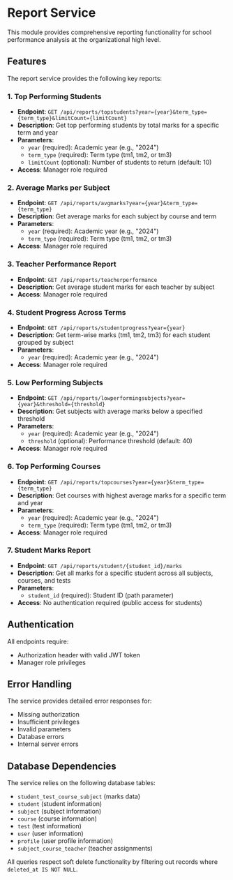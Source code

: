 # Report Service

This module provides comprehensive reporting functionality for school performance analysis at the organizational high level.

## Features

The report service provides the following key reports:

### 1. Top Performing Students
- **Endpoint**: `GET /api/reports/topstudents?year={year}&term_type={term_type}&limitCount={limitCount}`
- **Description**: Get top performing students by total marks for a specific term and year
- **Parameters**:
  - `year` (required): Academic year (e.g., "2024")
  - `term_type` (required): Term type (tm1, tm2, or tm3)
  - `limitCount` (optional): Number of students to return (default: 10)
- **Access**: Manager role required

### 2. Average Marks per Subject
- **Endpoint**: `GET /api/reports/avgmarks?year={year}&term_type={term_type}`
- **Description**: Get average marks for each subject by course and term
- **Parameters**:
  - `year` (required): Academic year (e.g., "2024")
  - `term_type` (required): Term type (tm1, tm2, or tm3)
- **Access**: Manager role required

### 3. Teacher Performance Report
- **Endpoint**: `GET /api/reports/teacherperformance`
- **Description**: Get average student marks for each teacher by subject
- **Access**: Manager role required

### 4. Student Progress Across Terms
- **Endpoint**: `GET /api/reports/studentprogress?year={year}`
- **Description**: Get term-wise marks (tm1, tm2, tm3) for each student grouped by subject
- **Parameters**:
  - `year` (required): Academic year (e.g., "2024")
- **Access**: Manager role required

### 5. Low Performing Subjects
- **Endpoint**: `GET /api/reports/lowperformingsubjects?year={year}&threshold={threshold}`
- **Description**: Get subjects with average marks below a specified threshold
- **Parameters**:
  - `year` (required): Academic year (e.g., "2024")
  - `threshold` (optional): Performance threshold (default: 40)
- **Access**: Manager role required

### 6. Top Performing Courses
- **Endpoint**: `GET /api/reports/topcourses?year={year}&term_type={term_type}`
- **Description**: Get courses with highest average marks for a specific term and year
- **Parameters**:
  - `year` (required): Academic year (e.g., "2024")
  - `term_type` (required): Term type (tm1, tm2, or tm3)
- **Access**: Manager role required

### 7. Student Marks Report
- **Endpoint**: `GET /api/reports/student/{student_id}/marks`
- **Description**: Get all marks for a specific student across all subjects, courses, and tests
- **Parameters**:
  - `student_id` (required): Student ID (path parameter)
- **Access**: No authentication required (public access for students)

## Authentication

All endpoints require:
- Authorization header with valid JWT token
- Manager role privileges

## Error Handling

The service provides detailed error responses for:
- Missing authorization
- Insufficient privileges
- Invalid parameters
- Database errors
- Internal server errors

## Database Dependencies

The service relies on the following database tables:
- `student_test_course_subject` (marks data)
- `student` (student information)
- `subject` (subject information)
- `course` (course information)
- `test` (test information)
- `user` (user information)
- `profile` (user profile information)
- `subject_course_teacher` (teacher assignments)

All queries respect soft delete functionality by filtering out records where `deleted_at IS NOT NULL`.
